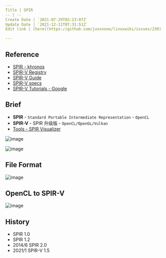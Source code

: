 ```yaml
---
Title | SPIR
-- | --
Create Date | `2021-07-29T02:23:07Z`
Update Date | `2021-12-11T07:31:51Z`
Edit link | [here](https://github.com/junxnone/linuxwiki/issues/230)

---
```

## Reference
- [SPIR - khronos](https://www.khronos.org/spir/)
- [SPIR-V Registry](https://www.khronos.org/registry/SPIR-V/)
- [SPIR-V Guide](https://github.com/KhronosGroup/SPIRV-Guide)
- [SPIR-V specs](https://www.khronos.org/registry/SPIR-V/specs/unified1/SPIRV.html#_introduction)
- [SPIR-V Tutorials - Google](https://github.com/google/spirv-tutor)


## Brief
- **SPIR** - `Standard Portable Intermediate Representation` - `OpenCL`
- **SPIR-V** - SPIR 升级版 - `OpenCL/OpenGL/Vulkan`
- [Tools - SPIR Visualizer](https://www.khronos.org/spir/visualizer/)

![image](https://user-images.githubusercontent.com/2216970/127421631-e76772a3-12c7-471c-9b8a-b37f93436b76.png)

![image](https://user-images.githubusercontent.com/2216970/145666901-14066de8-a896-4adb-adb4-5dd188df466e.png)


## File Format

![image](https://user-images.githubusercontent.com/2216970/145667396-48ee1ad2-5c74-4597-854e-e08a2a1f5e5a.png)


## OpenCL to SPIR-V

![image](https://user-images.githubusercontent.com/2216970/145668355-99220899-d0b5-4f85-b959-e2a0dfbab464.png)


## History

- SPIR 1.0
- SPIR 1.2
- 2014/6 SPIR 2.0
- 2021/1 SPIR-V 1.5



